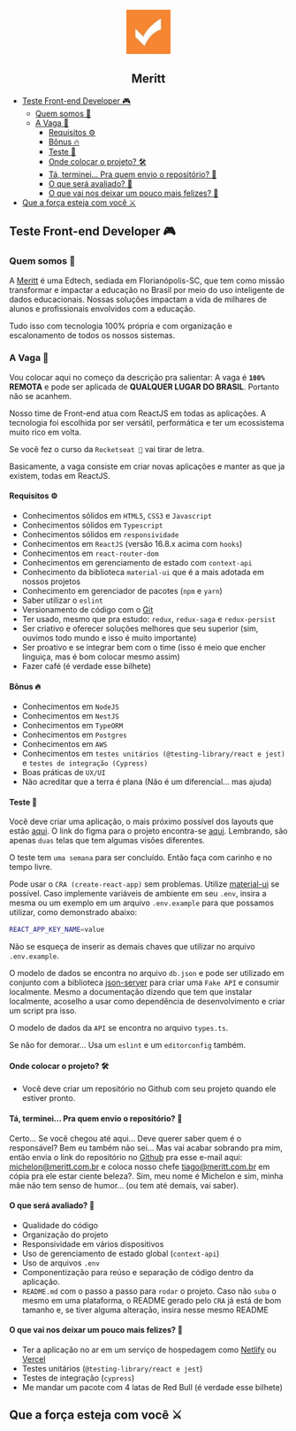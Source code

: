 <p style="text-align: center;" width="100%" align="center">
  <a href="https://meritt.com.br"  target="blank" title="Uello">
    <img src="./.github/logo.jpeg" width="80" style="width: 80px;" />
  </a>
</p>
<h2 style="text-align: center;" width="100%" align="center">
  Meritt
</h2>

- [Teste Front-end Developer 🎮](#teste-front-end-developer-)
  - [Quem somos 📖](#quem-somos-)
  - [A Vaga 👀](#a-vaga-)
    - [Requisitos ⚙️](#requisitos-️)
    - [Bônus 🔥](#bônus-)
    - [Teste 🧪](#teste-)
    - [Onde colocar o projeto? 🛠](#onde-colocar-o-projeto-)
    - [Tá, terminei... Pra quem envio o repositório? 🚧](#tá-terminei-pra-quem-envio-o-repositório-)
    - [O que será avaliado? 🤔](#o-que-será-avaliado-)
    - [O que vai nos deixar um pouco mais felizes? 🤩](#o-que-vai-nos-deixar-um-pouco-mais-felizes-)
- [Que a força esteja com você ⚔️](#que-a-força-esteja-com-você-️)

## Teste Front-end Developer 🎮

### Quem somos 📖
A [Meritt](https://meritt.com.br) é uma Edtech, sediada em Florianópolis-SC, que tem como missão transformar e impactar a educação no Brasil por meio do uso inteligente de dados educacionais. Nossas soluções impactam a vida de milhares de alunos e profissionais envolvidos com a educação.

Tudo isso com tecnologia 100% própria e com organização e escalonamento de todos os nossos sistemas.

### A Vaga 👀
Vou colocar aqui no começo da descrição pra salientar: A vaga é **`100%` REMOTA** e pode ser aplicada de **QUALQUER LUGAR DO BRASIL**. Portanto não se acanhem.

Nosso time de Front-end atua com ReactJS em todas as aplicações.
A tecnologia foi escolhida por ser versátil, performática e ter um ecossistema muito rico em volta.

Se você fez o curso da `Rocketseat 🚀` vai tirar de letra.

Basicamente, a vaga consiste em criar novas aplicações e manter as que ja existem, todas em ReactJS.

#### Requisitos ⚙️
- Conhecimentos sólidos em `HTML5`, `CSS3` e `Javascript`
- Conhecimentos sólidos em `Typescript`
- Conhecimentos sólidos em `responsividade`
- Conhecimentos em `ReactJS` (versão 16.8.x acima com `hooks`)
- Conhecimentos em `react-router-dom`
- Conhecimentos em gerenciamento de estado com `context-api`
- Conhecimento da biblioteca `material-ui` que é a mais adotada em nossos projetos
- Conhecimento em gerenciador de pacotes (`npm` e `yarn`)
- Saber utilizar o `eslint`
- Versionamento de código com o [Git](https://git-scm.com/)
- Ter usado, mesmo que pra estudo: `redux`, `redux-saga` e `redux-persist`
- Ser criativo e oferecer soluções melhores que seu superior (sim, ouvimos todo mundo e isso é muito importante)
- Ser proativo e se integrar bem com o time (isso é meio que encher linguiça, mas é bom colocar mesmo assim)
- Fazer café (é verdade esse bilhete)

#### Bônus 🔥
- Conhecimentos em `NodeJS`
- Conhecimentos em `NestJS`
- Conhecimentos em `TypeORM`
- Conhecimentos em `Postgres`
- Conhecimentos em `AWS`
- Conhecimentos em `testes unitários (@testing-library/react e jest)` e  `testes de integração (Cypress)`
- Boas práticas de `UX/UI`
- Não acreditar que a terra é plana (Não é um diferencial... mas ajuda)

#### Teste 🧪
Você deve criar uma aplicação, o mais próximo possível dos layouts que estão [aqui](/.github/layouts). O link do figma para o projeto encontra-se [aqui](https://www.figma.com/file/uTbBsWwHlHJC77V76KztMd/Teste-Front-end-Developer?node-id=0%3A1). Lembrando, são apenas `duas` telas que tem algumas visões diferentes.

O teste tem `uma semana` para ser concluído. Então faça com carinho e no tempo livre.

Pode usar o `CRA (create-react-app)` sem problemas.
Utilize  [material-ui](https://material-ui.com/) se possível.
Caso implemente variáveis de ambiente em seu `.env`, insira a mesma ou um exemplo em um arquivo `.env.example` para que possamos utilizar, como demonstrado abaixo:

```bash
REACT_APP_KEY_NAME=value
```

Não se esqueça de inserir as demais chaves que utilizar no arquivo `.env.example`.

O modelo de dados se encontra no arquivo `db.json` e pode ser utilizado em conjunto com a biblioteca [json-server](https://github.com/typicode/json-server) para criar uma `Fake API` e consumir localmente. Mesmo a documentação dizendo que tem que instalar localmente, acoselho a usar como dependência de desenvolvimento e criar um script pra isso.

O modelo de dados da `API` se encontra no arquivo `types.ts`.

Se não for demorar... Usa um `eslint` e um `editorconfig` também.

#### Onde colocar o projeto? 🛠
- Você deve criar um repositório no Github com seu projeto quando ele estiver pronto.

#### Tá, terminei... Pra quem envio o repositório? 🚧
Certo... Se você chegou até aqui... Deve querer saber quem é o responsável? Bem eu também não sei... Mas vai acabar sobrando pra mim, então envia o link do repositório no [Github](https://github.com) pra esse e-mail aqui: [michelon@meritt.com.br](mailto:michelon@meritt.com.br) e coloca nosso chefe [tiago@meritt.com.br](mailto:tiago@meritt.com.br) em cópia pra ele estar ciente beleza?. Sim, meu nome é Michelon e sim, minha mãe não tem senso de humor... (ou tem até demais, vai saber).

#### O que será avaliado? 🤔
- Qualidade do código
- Organização do projeto
- Responsividade em vários dispositivos
- Uso de gerenciamento de estado global (`context-api`)
- Uso de arquivos `.env`
- Componentização para reúso e separação de código dentro da aplicação.
- `README.md` com o passo a passo para `rodar` o projeto. Caso não `suba` o mesmo em uma plataforma, o README gerado pelo `CRA` já está de bom tamanho e, se tiver alguma alteração, insira nesse mesmo README

#### O que vai nos deixar um pouco mais felizes? 🤩
- Ter a aplicação no ar em um serviço de hospedagem como [Netlify](https://www.netlify.com/) ou [Vercel](https://vercel.com/)
- Testes unitários (`@testing-library/react e jest`)
- Testes de integração (`cypress`)
- Me mandar um pacote com 4 latas de Red Bull (é verdade esse bilhete)

## Que a força esteja com você ⚔️
